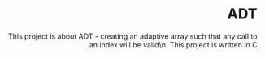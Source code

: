 <div dir="rtl" lang="he">

# ADT
This project is about ADT - creating an adaptive array such that any call to an index will be valid\n.
This project is written in C.
